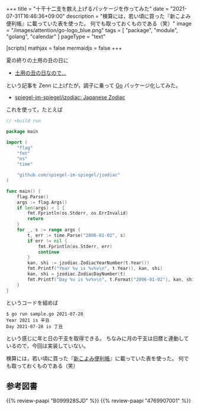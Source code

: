 +++
title = "十干十二支を数え上げるパッケージを作ってみた"
date =  "2021-07-31T16:46:36+09:00"
description = "検算には，若い頃に買った『新こよみ便利帳』に載っていた表を使った。 何でも取っておくものである（笑）"
image = "/images/attention/go-logo_blue.png"
tags = [ "package", "module", "golang", "calendar" ]
pageType = "text"

[scripts]
  mathjax = false
  mermaidjs = false
+++

夏の終りの土用の丑の日に

- [土用の丑の日なので...](https://zenn.dev/spiegel/articles/20210728-zodiac-day)

という記事を Zenn に上げたが，調子に乗って [Go] パッケージ化してみた。

- [spiegel-im-spiegel/jzodiac: Japanese Zodiac](https://github.com/spiegel-im-spiegel/jzodiac)

これを使って，たとえば

```go
// +build run

package main

import (
    "flag"
    "fmt"
    "os"
    "time"

    "github.com/spiegel-im-spiegel/jzodiac"
)

func main() {
    flag.Parse()
    args := flag.Args()
    if len(args) < 1 {
        fmt.Fprintln(os.Stderr, os.ErrInvalid)
        return
    }
    for _, s := range args {
        t, err := time.Parse("2006-01-02", s)
        if err != nil {
            fmt.Fprintln(os.Stderr, err)
            continue
        }
        kan, shi := jzodiac.ZodiacYearNumber(t.Year())
        fmt.Printf("Year %v is %v%v\n", t.Year(), kan, shi)
        kan, shi = jzodiac.ZodiacDayNumber(t)
        fmt.Printf("Day %v is %v%v\n", t.Format("2006-01-02"), kan, shi)
    }
}
```

というコードを組めば

```text
$ go run sample.go 2021-07-28
Year 2021 is 辛丑
Day 2021-07-28 is 丁丑
```

という感じに年と日の干支を取得できる。
ちなみに月の干支は旧暦と連動しているので，今回は実装していない。

検算には，若い頃に買った『[新こよみ便利帳](https://www.amazon.co.jp/dp/4769907001?tag=baldandersinf-22&linkCode=ogi&th=1&psc=1)』に載っていた表を使った。
何でも取っておくものである（笑）

[Go]: https://golang.org/ "The Go Programming Language"

## 参考図書

{{% review-paapi "B099928SJD" %}} <!-- プログラミング言語Go -->
{{% review-paapi "4769907001" %}} <!-- 新こよみ便利帳 -->
